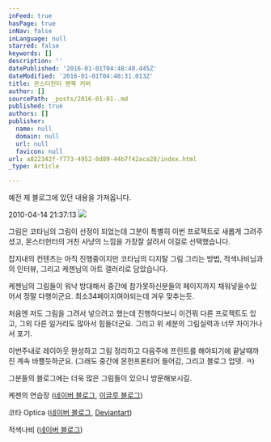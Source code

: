 ```yaml
---
inFeed: true
hasPage: true
inNav: false
inLanguage: null
starred: false
keywords: []
description: ''
datePublished: '2016-01-01T04:48:40.445Z'
dateModified: '2016-01-01T04:48:31.013Z'
title: 몬스터헌터 팬북 커버
author: []
sourcePath: _posts/2016-01-01-.md
published: true
authors: []
publisher:
  name: null
  domain: null
  url: null
  favicon: null
url: a822342f-f773-4952-8d89-44b7f42aca28/index.html
_type: Article

---
```

예전 제 블로그에 있던 내용을 가져옵니다.

2010-04-14 21:37:13
![](https://s3-us-west-2.amazonaws.com/the-grid-img/p/c4a95a482fe1fdb144608807269ed501ff3b1639.jpg)

그림은 코타님의 그림이 선정이 되었는데 그분이 특별히 이번 프로젝트로 새롭게 그려주셨고, 몬스터헌터의 거친 사냥의 느낌을 가장잘 살려서 이걸로 선택했습니다.

잡지내의 컨텐츠는 아직 진행중이지만 코타님의 디지탈 그림 그리는 방법, 적색나비님과의 인터뷰, 그리고 케젠님의 아트 갤러리로 담았습니다.

케젠님의 그림들이 워낙 방대해서 중간에 참가못하신분들의 페이지까지 채워넣을수있어서 정말 다행이군요. 최소34페이지여야되는데 겨우 맞추는듯.

처음엔 저도 그림을 그려서 넣으려고 했는데 진행하다보니 이건뭐 다른 프로젝트도 있고, 그외 다른 일거리도 많아서 힘들더군요. 그리고 위 세분의 그림실력과 너무 차이가나서 포기.

이번주내로 레이아웃 완성하고 그림 정리하고 다음주에 프린트를 해야되기에 끝날때까진 계속 바쁠듯하군요. (그래도 중간에 몬헌프론티어 들어감, 그리고 블로그 업뎃. ㅋ)

그분들의 블로그에는 더욱 많은 그림들이 있으니 방문해보시길.

케젠의 연습장 ([네이버 블로그][0], [이글루 블로그][1])

코타 Optica ([네이버 블로그][2], [Deviantart][3])

적색나비 ([네이버 블로그][4])

[0]: http://blog.naver.com/kjn123k.do
[1]: http://kjn123k.egloos.com/
[2]: http://blog.naver.com/spirit2030
[3]: http://spirit1020.deviantart.com/
[4]: http://blog.naver.com/charmmusic